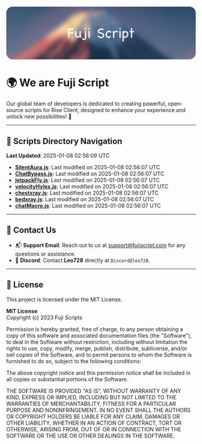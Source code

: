 ![Banner](.github/b.webp)

# 🌍 **We are Fuji Script**

Our global team of developers is dedicated to creating powerful, open-source scripts for Rise Client, designed to enhance your experience and unlock new possibilities! 🌟

---
<!-- SCRIPTS_NAVIGATION_START -->
## 📂 **Scripts Directory Navigation**

**Last Updated**: 2025-01-08 02:56:09 UTC

- **[SilentAura.js](scripts/SilentAura.js)**: Last modified on 2025-01-08 02:56:07 UTC
- **[ChatBypass.js](scripts/ChatBypass.js)**: Last modified on 2025-01-08 02:56:07 UTC
- **[jetpackFly.js](scripts/jetpackFly.js)**: Last modified on 2025-01-08 02:56:07 UTC
- **[velocityHylex.js](scripts/velocityHylex.js)**: Last modified on 2025-01-08 02:56:07 UTC
- **[chestxray.js](scripts/chestxray.js)**: Last modified on 2025-01-08 02:56:07 UTC
- **[bedxray.js](scripts/bedxray.js)**: Last modified on 2025-01-08 02:56:07 UTC
- **[chatMacro.js](scripts/chatMacro.js)**: Last modified on 2025-01-08 02:56:07 UTC

<!-- SCRIPTS_NAVIGATION_END -->

---

## 💬 **Contact Us**  
- 📬 **Support Email**: Reach out to us at [support@fujiscript.com](mailto:support@fujiscript.com) for any questions or assistance.  
- 💬 **Discord**: Contact **Leo728** directly at `Discord@leo728`.

---

## 📜 **License**

This project is licensed under the MIT License.  

**MIT License**  
Copyright (c) 2023 Fuji Scripts  

Permission is hereby granted, free of charge, to any person obtaining a copy of this software and associated documentation files (the "Software"), to deal in the Software without restriction, including without limitation the rights to use, copy, modify, merge, publish, distribute, sublicense, and/or sell copies of the Software, and to permit persons to whom the Software is furnished to do so, subject to the following conditions:  

The above copyright notice and this permission notice shall be included in all copies or substantial portions of the Software.  

THE SOFTWARE IS PROVIDED "AS IS", WITHOUT WARRANTY OF ANY KIND, EXPRESS OR IMPLIED, INCLUDING BUT NOT LIMITED TO THE WARRANTIES OF MERCHANTABILITY, FITNESS FOR A PARTICULAR PURPOSE AND NONINFRINGEMENT. IN NO EVENT SHALL THE AUTHORS OR COPYRIGHT HOLDERS BE LIABLE FOR ANY CLAIM, DAMAGES OR OTHER LIABILITY, WHETHER IN AN ACTION OF CONTRACT, TORT OR OTHERWISE, ARISING FROM, OUT OF OR IN CONNECTION WITH THE SOFTWARE OR THE USE OR OTHER DEALINGS IN THE SOFTWARE.  
